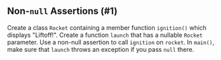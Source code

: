 ## Non-`null` Assertions (#1)

Create a class `Rocket` containing a member function `ignition()` which displays
"Liftoff!". Create a function `launch` that has a nullable `Rocket` parameter.
Use a non-null assertion to call `ignition` on `rocket`.
In `main()`, make sure that `launch` throws an exception if you pass `null`
there.